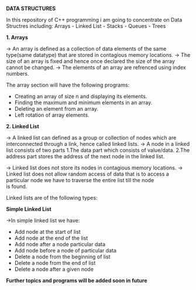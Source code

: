 **DATA STRUCTURES**

In this repository of C++ programming i am going to concentrate on Data Structres including: Arrays - Linked List - Stacks - Queues - Trees

**1. Arrays**

-> An array is defined as a collection of data elements of the same type(same datatype) that are stored in contagious memory locations.
-> The size of an array is fixed and hence once declared the size of the array cannot be changed.
-> The elements of an array are refrenced using index numbers.

The array section will have the following programs:

* Creating an array of size n and displaying its elements.
* Finding the maximum and minimum elements in an array.
* Deleting an element from an array.
* Left rotation of array elements.

**2. Linked List**
     
-> A linked list can defined as a group or collection of nodes which are interconnected through a link, hence called linked lists.
-> A node in a linked list consists of two parts 1.The data part which consists of value/data.
                                                 2.The address part stores the address of the next node in the linked list.

-> Linked list does not store its nodes in contagious memory locations.
-> Linked list does not allow random access of data that is to access a particular node we have to traverse the entire list till the node      
   is found.

Linked lists are of the following types:

**Simple Linked List**

->In simple linked list we have:

* Add node at the start of list
* Add node at the end of the list
* Add node after a node particular data
* Add node before a node of particular data
* Delete a node from the beginning of list
* Delete a node from the end of list
* Delete a node after a given node

    
**Further topics and programs will be added soon in future** 
 



